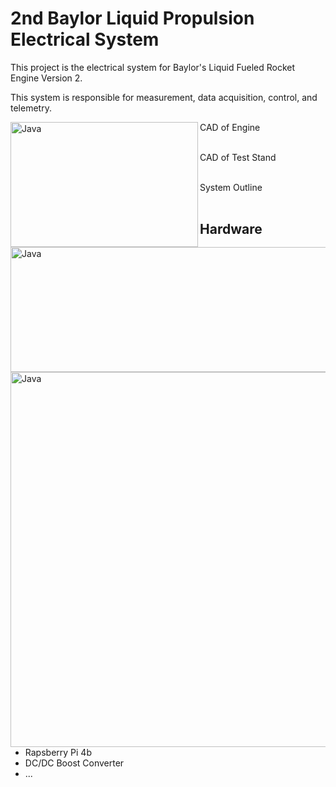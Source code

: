 # 2nd Baylor Liquid Propulsion Electrical System
This project is the electrical system for Baylor's Liquid Fueled Rocket Engine Version 2. 

This system is responsible for measurement, data acquisition, control, and telemetry.

CAD of Engine
<img align="left" alt="Java" width="300px" height="200px" src="https://github.com/user-attachments/assets/0762d409-6d7f-403b-9167-cb9592e8b7b2"/> <br><br>

CAD of Test Stand
<img align="left" alt="Java" width="600px" height="200px" src="https://github.com/user-attachments/assets/c53c416c-6bc9-443c-aba0-f7cb299cf15e"/> <br><br>

System Outline
<img align="left" alt="Java" width="600px" src="https://github.com/user-attachments/assets/6d497a72-3782-4d06-bbcb-6c12bc6bfab2"/> <br><br>


## Hardware <br>
- Rapsberry Pi 4b
- DC/DC Boost Converter
- ...



    
